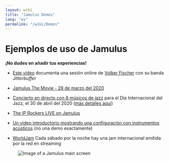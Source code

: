 ```yaml
---
layout: wiki
title: "Jamulus Demos"
lang: "es"
permalink: "/wiki/Demos"
---
```


# Ejemplos de uso de Jamulus

**¡No dudes en añadir tus experiencias!**


* [Este vídeo](https://youtu.be/c8838jS2g3U) documenta una sesión online de [Volker Fischer](https://sourceforge.net/u/corrados/profile/) con su banda _Jitterbuffer_

* [Jamulus The Movie - 28 de marzo del 2020](https://www.youtube.com/watch?v=2x-gwMmVK-s)

* [Concierto en directo con 8 músicos de jazz](https://www.youtube.com/watch?v=MpSIYxZMHw8&t=3307s) para el Día Internacional del Jazz, el 30 de abril del 2020 ([más detalles aquí](https://sourceforge.net/p/llcon/discussion/533517/thread/070485619d/#6b71))

* [The IP Rockers LIVE on Jamulus](https://soundcloud.com/dematteoss/sets/the-ip-rockers-live-on-jamulus)

* [Un vídeo introductorio mostrando una configuración con instrumentos acústicos](https://www.youtube.com/watch?v=lB4ZxDb9vnU) (no una demo exactamente)
* [WorldJam](https://worldjam.vip/homepage.php) Cada sábado por la noche hay una jam internacional emitida por la red en streaming

<figure><img src="{{site.url}}/assets/img/en-screenshots/main-screen-large.png" loading="lazy" alt="Image of a Jamulus main screen"></figure>

